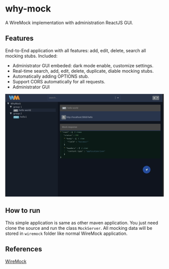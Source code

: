 # why-mock
A WireMock implementation with administration ReactJS GUI.

## Features
End-to-End application with all features: add, edit, delete, search all mocking stubs. Included:
* Administrator GUI embeded: dark mode enable, customize settings.
* Real-time search, add, edit, delete, duplicate, diable mocking stubs.
* Automatically adding OPTIONS stub.
* Support CORS automatically for all requests.
* Administrator GUI

![Administrator page](https://github.com/nhutnguyenhong/why-mock/blob/master/docs/screenshot.png)

## How to run
This simple application is same as other maven application. You just need clone the source and run the class `MockServer`.
All mocking data will be stored in `wiremock` folder like normal WireMock application.

## References
[WireMock](http://wiremock.org)
